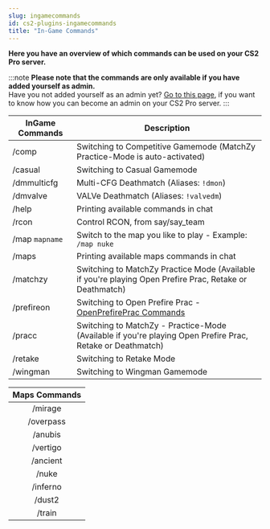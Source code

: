 ```yaml
---
slug: ingamecommands
id: cs2-plugins-ingamecommands
title: "In-Game Commands"
---
```

**Here you have an overview of which commands can be used on your CS2 Pro server.**

:::note
**Please note that the commands are only available if you have added yourself as admin.**
<br />
Have you not added yourself as an admin yet?
[Go to this page](https://help.fshost.me/docs/cs2/becomeadmin), if you want to know how you can become an admin on your CS2 Pro server.
:::

| InGame Commands | Description |
| ------------ | ----------- |
| /comp | Switching to Competitive Gamemode (MatchZy Practice-Mode is auto-activated) |
| /casual | Switching to Casual Gamemode |
| /dmmulticfg | Multi-CFG Deathmatch (Aliases: `!dmon`) |
| /dmvalve | VALVe Deathmatch (Aliases: `!valvedm`) |
| /help | Printing available commands in chat |
| /rcon | Control RCON, from say/say_team |
| /map `mapname` | Switch to the map you like to play - Example: `/map nuke` |
| /maps | Printing available maps commands in chat |
| /matchzy | Switching to MatchZy Practice Mode (Available if you're playing Open Prefire Prac, Retake or Deathmatch) |
| /prefireon | Switching to Open Prefire Prac - [OpenPrefirePrac Commands](https://help.fshost.me/docs/cs2/plugins/openprefireprac) |
| /pracc | Switching to MatchZy - Practice-Mode (Available if you're playing Open Prefire Prac, Retake or Deathmatch) |
| /retake | Switching to Retake Mode |
| /wingman | Switching to Wingman Gamemode | 

| Maps Commands | 
| :------------: |
| /mirage |
| /overpass |
| /anubis |
| /vertigo |
| /ancient | 
| /nuke |
| /inferno |
| /dust2 |
| /train |
